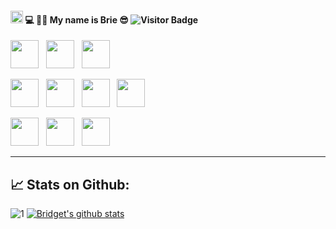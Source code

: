 #### <img src="https://raw.githubusercontent.com/MartinHeinz/MartinHeinz/master/wave.gif" width="20px">  💻 👨‍💻 My name is Brie 😎 ![Visitor Badge](https://visitor-badge.laobi.icu/badge?page_id=bridgettomu.bridgettomu)




<p>
<a href="https://reactjs.org/"><img height="45" src="https://res.cloudinary.com/startup-grind/image/upload/c_fill,dpr_2.0,f_auto,g_center,h_1080,q_100,w_1080/v1/gcs/platform-data-goog/events/flutterlogo_R1LGRU0.png"></a>&nbsp;&nbsp;
<a href="https://nodejs.org/en/"><img height="45" src="https://res.cloudinary.com/matricksdecoder/image/upload/v1502609088/nodeJS_ofgrbi.png"></a>&nbsp;&nbsp;
<a href="https://reactjs.org/"><img height="45" src="https://res.cloudinary.com/matricksdecoder/image/upload/v1502609088/React_mfa2cv.png"></a>&nbsp;&nbsp;

<a href="https://metamask.io/"><img height="45" src="https://www.pngkey.com/png/full/496-4963050_hyperledger-fabric-now-supports-ethereum-hyperledger-fabric-logo.png"></a>&nbsp;&nbsp;
<a href="https://ethereum.org/en/"><img height="45" src="https://res.cloudinary.com/matricksdecoder/image/upload/v1605076200/Ethereum_lr1qis.png"></a>&nbsp;&nbsp;
<a href="https://www.trufflesuite.com/"><img height="45" src="https://res.cloudinary.com/matricksdecoder/image/upload/v1605075273/Truffle_th2o5e.png"></a>&nbsp;&nbsp;
<a href="https://metamask.io/"><img height="45" src="https://res.cloudinary.com/matricksdecoder/image/upload/v1605090176/Metamask_n54clm.png"></a>&nbsp;&nbsp;


<a href="https://www.npmjs.com/"><img height="45" src="https://res.cloudinary.com/matricksdecoder/image/upload/v1605077696/npm_ajhm1s.png"></a>&nbsp;&nbsp;
<a href="https://www.mongodb.com/ "><img height="45" src="https://res.cloudinary.com/matricksdecoder/image/upload/v1605078109/mongo_mnhtet.png"></a>&nbsp;&nbsp;
<a href="https://www.w3schools.com/sql/"><img height="45" src="https://res.cloudinary.com/matricksdecoder/image/upload/v1605087945/SQL_q0kfhg.png"></a>&nbsp;&nbsp;


</p>

- - -


## 📈 Stats on Github:

![1](https://github-readme-stats.vercel.app/api/top-langs/?username=bridgettomu&theme=blue-green) [![Bridget's github stats](https://github-readme-stats.vercel.app/api?username=bridgettomu&theme=blue-green)](https://github.com/MatricksDeCoder/github-readme-stats)                                                                                 
